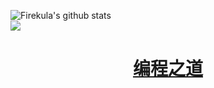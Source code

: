
![Firekula's github stats](https://github-readme-stats.vercel.app/api?username=firekula&theme=tokyonight&show_icons=true)  
![](https://github-readme-stats.vercel.app/api/top-langs/?username=firekula&langs_count=8&layout=compact&hide=javascript,html)
<!-- ![](https://github-readme-stats.vercel.app/api/wakatime?username=firekula) -->

# [**<center>编程之道</center>**](https://github.com/yikeke/tao-of-programming)